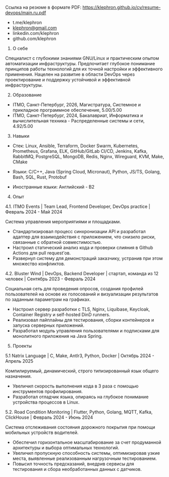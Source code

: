 Ссылка на резюме в формате PDF: https://klephron.github.io/cv/resume-devops/main.ru.pdf

- t.me/klephron
- klephron@gmail.com
- linkedin.com/klephron
- github.com/klephron

1. О себе

Специалист с глубокими знаниями GNU/Linux и практическим опытом автоматизации инфраструктуры. Предпочитает глубокое понимание принципов работы технологий для их точной настройки и эффективного применения. Нацелен на развитие в области DevOps через проектирование и поддержку устойчивой и эффективной инфраструктуры.

2. Образование

- ITMO, Санкт-Петербург, 2026, Магистратура, Системное и прикладное программное обеспечение, 5.00/5.00
- ITMO, Санкт-Петербург, 2024, Бакалавриат, Информатика и вычислительная техника - Распределенные системы и сети, 4.92/5.00

3. Навыки

- Стек: Linux, Ansible, Terraform, Docker Swarm, Kubernetes, Prometheus, Grafana, ELK, GitHub/GitLab CI/CD, Jenkins, Kafka, RabbitMQ, PostgreSQL, MongoDB, Redis, Nginx, Wireguard, KVM, Make, CMake

- Языки: C/C++, Java (Spring Cloud, Micronaut), Python, JS/TS, Golang, Bash, SQL, Rust, Protobuf

- Иностранные языки: Английский - B2

4. Опыт

4.1. ITMO Events | Team Lead, Frontend Developer, DevOps practice | Февраль 2024 - Май 2024

Система управления мероприятиями и площадками.

- Стандартизировал процесс синхронизации API и разработал адаптер для взаимодействия с приложением, что снизило риски, связанные с обратной совместимостью.
- Настроил статический анализ кода и проверки слияния в Github Actions для pull request’ов.
- Развернул систему для демонстраций заказчику, устранив при этом множество конфликтов.

4.2. Bluster Wind | DevOps, Backend Developer | стартап, команда из 12 человек | Сентябрь 2023 - Февраль 2024

Социальная сеть для проведения опросов, создания профилей пользователей на основе их голосований и визуализации результатов по заданным параметрам на графиках.

- Настроил сервер разработки с TLS, Nginx, Liquibase, Keycloak, Container Registry и self-hosted DinD runners.
- Реализовал пайплайны для тестирования, сборки контейнеров и запуска серверных приложений.
- Разработал модуль управления пользователями и подписками для монолитного приложения на Java Spring.

5. Проекты

5.1 Natrix Language | C, Make, Antlr3, Python, Docker | Октябрь 2024 - Апрель 2025

Компилируемый, динамический, строго типизированный язык общего назначения.

- Увеличил скорость выполнения кода в 3 раза с помощью инструментов профилирования.
- Разработал отладчик языка, опираясь на глубокое понимание устройства процессов в Linux.

5.2. Road Condition Monitoring | Flutter, Python, Golang, MQTT, Kafka, ClickHouse | Февраль 2024 - Июнь 2024

Система отслеживания состояния дорожного покрытия при помощи мобильных устройств водителей.

- Обеспечил горизонтальное масштабирование за счет продуманной архитектуры и выбора оптимальных технологий.
- Увеличил пропускную способность системы, оптимизировав узкие места, выявленные реализованным нагрузочным тестированием.
- Повысил точность предсказаний, внедрив сервисы для тестирования и сбора необработанных данных с датчиков.

